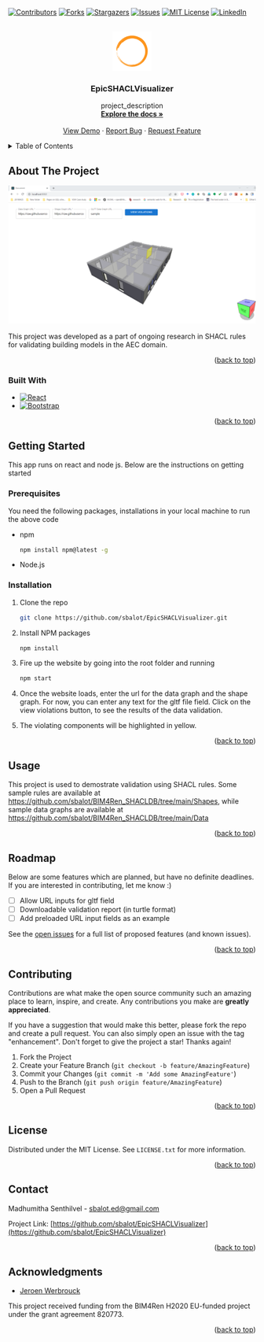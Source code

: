 <div id="top"></div>
<!--
*** Thanks for checking out the Best-README-Template. If you have a suggestion
*** that would make this better, please fork the repo and create a pull request
*** or simply open an issue with the tag "enhancement".
*** Don't forget to give the project a star!
*** Thanks again! Now go create something AMAZING! :D
-->



<!-- PROJECT SHIELDS -->
<!--
*** I'm using markdown "reference style" links for readability.
*** Reference links are enclosed in brackets [ ] instead of parentheses ( ).
*** See the bottom of this document for the declaration of the reference variables
*** for contributors-url, forks-url, etc. This is an optional, concise syntax you may use.
*** https://www.markdownguide.org/basic-syntax/#reference-style-links
-->
[![Contributors][contributors-shield]][contributors-url]
[![Forks][forks-shield]][forks-url]
[![Stargazers][stars-shield]][stars-url]
[![Issues][issues-shield]][issues-url]
[![MIT License][license-shield]][license-url]
[![LinkedIn][linkedin-shield]][linkedin-url]



<!-- PROJECT LOGO -->
<br />
<div align="center">
  <a href="https://github.com/sbalot/EpicSHACLVisualizer">
    <img src="logo.png" alt="Logo" width="80" height="80">
  </a>

<h3 align="center">EpicSHACLVisualizer</h3>

  <p align="center">
    project_description
    <br />
    <a href="https://github.com/sbalot/EpicSHACLVisualizer"><strong>Explore the docs »</strong></a>
    <br />
    <br />
    <a href="https://github.com/sbalot/EpicSHACLVisualizer">View Demo</a>
    ·
    <a href="https://github.com/sbalot/EpicSHACLVisualizer/issues">Report Bug</a>
    ·
    <a href="https://github.com/sbalot/EpicSHACLVisualizer/issues">Request Feature</a>
  </p>
</div>



<!-- TABLE OF CONTENTS -->
<details>
  <summary>Table of Contents</summary>
  <ol>
    <li>
      <a href="#about-the-project">About The Project</a>
      <ul>
        <li><a href="#built-with">Built With</a></li>
      </ul>
    </li>
    <li>
      <a href="#getting-started">Getting Started</a>
      <ul>
        <li><a href="#prerequisites">Prerequisites</a></li>
        <li><a href="#installation">Installation</a></li>
      </ul>
    </li>
    <li><a href="#usage">Usage</a></li>
    <li><a href="#roadmap">Roadmap</a></li>
    <li><a href="#contributing">Contributing</a></li>
    <li><a href="#license">License</a></li>
    <li><a href="#contact">Contact</a></li>
    <li><a href="#acknowledgments">Acknowledgments</a></li>
  </ol>
</details>



<!-- ABOUT THE PROJECT -->
## About The Project

[![Product Name Screen Shot][product-screenshot]](https://example.com)

This project was developed as a part of ongoing research in SHACL rules for validating building models in the AEC domain. 

<p align="right">(<a href="#top">back to top</a>)</p>

### Built With

* [![React][React.js]][React-url]
* [![Bootstrap][Bootstrap.com]][Bootstrap-url]

<p align="right">(<a href="#top">back to top</a>)</p>



<!-- GETTING STARTED -->
## Getting Started

This app runs on react and node js. Below are the instructions on getting started

### Prerequisites

You need the following packages, installations in your local machine to run the above code
* npm
  ```sh
  npm install npm@latest -g
  ```
* Node.js

### Installation

1. Clone the repo
   ```sh
   git clone https://github.com/sbalot/EpicSHACLVisualizer.git
   ```
2. Install NPM packages
   ```sh
   npm install
   ```
3. Fire up the website by going into the root folder and running
   ```sh
   npm start
   ```
   
4. Once the website loads, enter the url for the data graph and the shape graph. For now, you can enter any text for the gltf file field. Click on the view violations button, to see the results of the data validation. 

5. The violating components will be highlighted in yellow.

<p align="right">(<a href="#top">back to top</a>)</p>

<!-- USAGE EXAMPLES -->
## Usage

This project is used to demostrate validation using SHACL rules. Some sample rules are available at https://github.com/sbalot/BIM4Ren_SHACLDB/tree/main/Shapes, while sample data graphs are available at https://github.com/sbalot/BIM4Ren_SHACLDB/tree/main/Data

<p align="right">(<a href="#top">back to top</a>)</p>



<!-- ROADMAP -->
## Roadmap

Below are some features which are planned, but have no definite deadlines. If you are interested in contributing, let me know :)

- [ ] Allow URL inputs for gltf field
- [ ] Downloadable validation report (in turtle format)
- [ ] Add preloaded URL input fields as an example

See the [open issues](https://github.com/sbalot/EpicSHACLVisualizer/issues) for a full list of proposed features (and known issues).

<p align="right">(<a href="#top">back to top</a>)</p>



<!-- CONTRIBUTING -->
## Contributing

Contributions are what make the open source community such an amazing place to learn, inspire, and create. Any contributions you make are **greatly appreciated**.

If you have a suggestion that would make this better, please fork the repo and create a pull request. You can also simply open an issue with the tag "enhancement".
Don't forget to give the project a star! Thanks again!

1. Fork the Project
2. Create your Feature Branch (`git checkout -b feature/AmazingFeature`)
3. Commit your Changes (`git commit -m 'Add some AmazingFeature'`)
4. Push to the Branch (`git push origin feature/AmazingFeature`)
5. Open a Pull Request

<p align="right">(<a href="#top">back to top</a>)</p>



<!-- LICENSE -->
## License

Distributed under the MIT License. See `LICENSE.txt` for more information.

<p align="right">(<a href="#top">back to top</a>)</p>



<!-- CONTACT -->
## Contact

Madhumitha Senthilvel - sbalot.ed@gmail.com

Project Link: [https://github.com/sbalot/EpicSHACLVisualizer](https://github.com/sbalot/EpicSHACLVisualizer)

<p align="right">(<a href="#top">back to top</a>)</p>



<!-- ACKNOWLEDGMENTS -->
## Acknowledgments

* [Jeroen Werbrouck](https://github.com/JWerbrouck)

This project received funding from the BIM4Ren H2020 EU-funded project under the grant agreement 820773.

<p align="right">(<a href="#top">back to top</a>)</p>



<!-- MARKDOWN LINKS & IMAGES -->
<!-- https://www.markdownguide.org/basic-syntax/#reference-style-links -->
[contributors-shield]: https://img.shields.io/github/contributors/sbalot/EpicSHACLVisualizer?style=plastic
[contributors-url]: https://github.com/sbalot/EpicSHACLVisualizer/graphs/contributors
[forks-shield]: https://img.shields.io/github/forks/sbalot/EpicSHACLVisualizer?style=plastic
[forks-url]: https://github.com/sbalot/EpicSHACLVisualizer/network/members
[stars-shield]: https://img.shields.io/github/stars/sbalot/EpicSHACLVisualizer?style=plastic
[stars-url]: https://github.com/github_username/repo_name/stargazers
[issues-shield]: https://img.shields.io/github/issues/sbalot/EpicSHACLVisualizer?style=plastic
[issues-url]: https://github.com/github_username/repo_name/issues
[license-shield]: https://img.shields.io/github/license/sbalot/EpicSHACLVisualizer?style=plastic
[license-url]: https://github.com/othneildrew/Best-README-Template/blob/master/LICENSE.txt
[linkedin-shield]: https://img.shields.io/badge/-LinkedIn-black.svg?style=plastic&logo=linkedin&colorB=555
[linkedin-url]: https://www.linkedin.com/in/madhumithasenthilvel/
[product-screenshot]: screenshot.png
[Next.js]: https://img.shields.io/badge/next.js-000000?style=for-the-badge&logo=nextdotjs&logoColor=white
[Next-url]: https://nextjs.org/
[React.js]: https://img.shields.io/badge/React-20232A?style=for-the-badge&logo=react&logoColor=61DAFB
[React-url]: https://reactjs.org/
[Vue.js]: https://img.shields.io/badge/Vue.js-35495E?style=for-the-badge&logo=vuedotjs&logoColor=4FC08D
[Vue-url]: https://vuejs.org/
[Angular.io]: https://img.shields.io/badge/Angular-DD0031?style=for-the-badge&logo=angular&logoColor=white
[Svelte.dev]: https://img.shields.io/badge/Svelte-4A4A55?style=for-the-badge&logo=svelte&logoColor=FF3E00
[Svelte-url]: https://svelte.dev/
[Laravel.com]: https://img.shields.io/badge/Laravel-FF2D20?style=for-the-badge&logo=laravel&logoColor=white
[Laravel-url]: https://laravel.com
[Bootstrap.com]: https://img.shields.io/badge/Bootstrap-563D7C?style=for-the-badge&logo=bootstrap&logoColor=white
[Bootstrap-url]: https://getbootstrap.com
[JQuery.com]: https://img.shields.io/badge/jQuery-0769AD?style=for-the-badge&logo=jquery&logoColor=white
[JQuery-url]: https://jquery.com 
